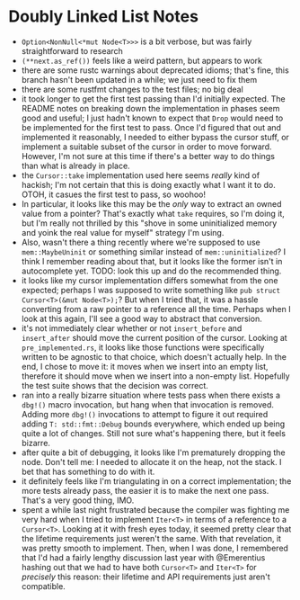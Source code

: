 # Doubly Linked List Notes

- `Option<NonNull<*mut Node<T>>>` is a bit verbose, but was fairly straightforward to research
- `(**next.as_ref())` feels like a weird pattern, but appears to work
- there are some rustc warnings about deprecated idioms; that's fine, this branch hasn't been updated in a while; we just need to fix them
- there are some rustfmt changes to the test files; no big deal
- it took longer to get the first test passing than I'd initially expected. The README notes on breaking down the implementation in phases seem good and useful; I just hadn't known to expect that `Drop` would need to be implemented for the first test to pass. Once I'd figured that out and implemented it reasonably, I needed to either bypass the cursor stuff, or implement a suitable subset of the cursor in order to move forward. However, I'm not sure at this time if there's a better way to do things than what is already in place.
- the `Cursor::take` implementation used here seems _really_ kind of hackish; I'm not certain that this is doing exactly what I want it to do. OTOH, it casues the first test to pass, so woohoo!
- In particular, it looks like this may be the _only_ way to extract an owned value from a pointer? That's exactly what `take` requires, so I'm doing it, but I'm really not thrilled by this "shove in some uninitialized memory and yoink the real value for myself" strategy I'm using.
- Also, wasn't there a thing recently where we're supposed to use `mem::MaybeUninit` or something similar instead of `mem::uninitialized`? I think I remember reading about that, but it looks like the former isn't in autocomplete yet. TODO: look this up and do the recommended thing.
- it looks like my cursor implementation differs somewhat from the one expected; perhaps I was supposed to write something like `pub struct Cursor<T>(&mut Node<T>);`? But when I tried that, it was a hassle converting from a raw pointer to a reference all the time. Perhaps when I look at this again, I'll see a good way to abstract that conversion.
- it's not immediately clear whether or not `insert_before` and `insert_after` should move the current position of the cursor. Looking at `pre_implemented.rs`, it looks like those functions were specifically written to be agnostic to that choice, which doesn't actually help. In the end, I chose to move it: it moves when we insert into an empty list, therefore it should move when we insert into a non-empty list. Hopefully the test suite shows that the decision was correct.
- ran into a really bizarre situation where tests pass when there exists a `dbg!()` macro invocation, but hang when that invocation is removed. Adding more `dbg!()` invocations to attempt to figure it out required adding `T: std::fmt::Debug` bounds everywhere, which ended up being quite a lot of changes. Still not sure what's happening there, but it feels bizarre.
- after quite a bit of debugging, it looks like I'm prematurely dropping the node. Don't tell me: I needed to allocate it on the heap, not the stack. I bet that has something to do with it.
- it definitely feels like I'm triangulating in on a correct implementation; the more tests already pass, the easier it is to make the next one pass. That's a very good thing, IMO.
- spent a while last night frustrated because the compiler was fighting me very hard when I tried to implement `Iter<T>` in terms of a reference to a `Cursor<T>`. Looking at it with fresh eyes today, it seemed pretty clear that the lifetime requirements just weren't the same. With that revelation, it was pretty smooth to implement. Then, when I was done, I remembered that I'd had a fairly lengthy discussion last year with @Emerentius hashing out that we had to have both `Cursor<T>` and `Iter<T>` for _precisely_ this reason: their lifetime and API requirements just aren't compatible. 